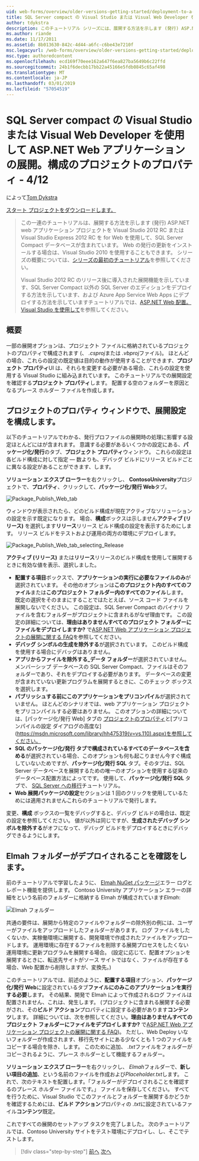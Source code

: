 ```yaml
---
uid: web-forms/overview/older-versions-getting-started/deployment-to-a-hosting-provider/deployment-to-a-hosting-provider-configuring-project-properties-4-of-12
title: SQL Server compact の Visual Studio または Visual Web Developer を使用して ASP.NET Web アプリケーションの展開。プロジェクトのプロパティ - 12 の 4 の構成 |Microsoft Docs
author: tdykstra
description: このチュートリアル シリーズには、展開する方法を示します (発行) ASP.NET web アプリケーション プロジェクトを Visual Stu を使用して、SQL Server Compact データベースが含まれています.
ms.author: riande
ms.date: 11/17/2011
ms.assetid: 8b013630-842c-4d44-a6fc-c6be43e7210f
msc.legacyurl: /web-forms/overview/older-versions-getting-started/deployment-to-a-hosting-provider/deployment-to-a-hosting-provider-configuring-project-properties-4-of-12
msc.type: authoredcontent
ms.openlocfilehash: ecd169f70eee162a647f6ea827ba5649b6c22ffd
ms.sourcegitcommit: 24b1f6decbb17bb22a45166e5fdb0845c65af498
ms.translationtype: MT
ms.contentlocale: ja-JP
ms.lasthandoff: 03/01/2019
ms.locfileid: "57054519"
---
```

<a name="deploying-an-aspnet-web-application-with-sql-server-compact-using-visual-studio-or-visual-web-developer-configuring-project-properties---4-of-12"></a>SQL Server compact の Visual Studio または Visual Web Developer を使用して ASP.NET Web アプリケーションの展開。構成のプロジェクトのプロパティ - 4/12
====================
によって[Tom Dykstra](https://github.com/tdykstra)

[スタート プロジェクトをダウンロードします。](http://code.msdn.microsoft.com/Deploying-an-ASPNET-Web-4e31366b)

> この一連のチュートリアルは、展開する方法を示します (発行) ASP.NET web アプリケーション プロジェクトを Visual Studio 2012 RC または Visual Studio Express 2012 RC を for Web を使用して、SQL Server Compact データベースが含まれています。 Web の発行の更新をインストールする場合は、Visual Studio 2010 を使用することもできます。 シリーズの概要については、[シリーズの最初のチュートリアル](deployment-to-a-hosting-provider-introduction-1-of-12.md)を参照してください。
> 
> Visual Studio 2012 RC のリリース後に導入された展開機能を示しています、SQL Server Compact 以外の SQL Server のエディションをデプロイする方法を示しています、および Azure App Service Web Apps にデプロイする方法を示していますチュートリアルでは、[ASP.NET Web 配置。Visual Studio を使用して](../../deployment/visual-studio-web-deployment/introduction.md)を参照してください。


## <a name="overview"></a>概要

一部の展開オプションは、プロジェクト ファイルに格納されているプロジェクトのプロパティで構成されます (、 *.csproj*または *.vbproj*ファイル)。 ほとんどの場合、これらの設定の既定値は目的の動作が使用することができます、**プロジェクト プロパティ**UI は、それらを変更する必要がある場合、これらの設定を使用する Visual Studio に組み込まれています。 このチュートリアルでの展開設定を確認する**プロジェクト プロパティ**します。 配置する空のフォルダーを原因となるプレース ホルダー ファイルを作成します。

## <a name="configuring-deployment-settings-in-the-project-properties-window"></a>プロジェクトのプロパティ ウィンドウで、展開設定を構成します。

以下のチュートリアルでわかる、発行プロファイルの展開時の処理に影響する設定ほとんどにはが含まれます。 意識する必要があるいくつかの設定にある、**パッケージ化/発行**のタブ、**プロジェクト プロパティ**ウィンドウ。 これらの設定は各ビルド構成に対して指定 — 数よりも、デバッグ ビルドにリリース ビルドごとに異なる設定があることができます、します。

**ソリューション エクスプ ローラー**を右クリックし、 **ContosoUniversity**プロジェクトで、**プロパティ**、クリックして、**パッケージ化/発行 Web**タブ。

![Package_Publish_Web_tab](deployment-to-a-hosting-provider-configuring-project-properties-4-of-12/_static/image1.png)

ウィンドウが表示されたら、どのビルド構成が現在アクティブなソリューションの設定を示す既定になります。 場合、**構成**ボックスは示しません**アクティブ (リリース)** を選択します**リリース**リリース ビルド構成の設定を表示するためにします。 リリース ビルドをテストおよび運用の両方の環境にデプロイします。

![Package_Publish_Web_tab_selecting_Release](deployment-to-a-hosting-provider-configuring-project-properties-4-of-12/_static/image2.png)

**アクティブ (リリース)** または**リリース**リリースのビルド構成を使用して展開するときに有効な値を表示、選択しました。

- **配置する項目**ボックスで、**アプリケーションの実行に必要なファイルのみ**が選択されています。 その他のオプションは**このプロジェクト内のすべてのファイル**または**このプロジェクト フォルダー内のすべてのファイル**します。 既定の選択をそのままにすることではたとえば、ソース コード ファイルを展開しないでください。 この設定は、SQL Server Compact のバイナリ ファイルを含むフォルダーがプロジェクトに含まれるがなぜ理由です。 この設定の詳細については、**理由はありませんすべてのプロジェクト フォルダーにファイルをデプロイしますか?** で[ASP.NET Web アプリケーション プロジェクトの展開に関する FAQ](https://msdn.microsoft.com/library/ee942158.aspx)を参照してください。
- **デバッグ シンボルの生成を除外する**が選択されています。 このビルド構成を使用する場合にデバッグはありません。
- **アプリからファイルを除外する\_データ フォルダー**が選択されていません。 メンバーシップ データベースの SQL Server Compact、ファイルはそのフォルダーであり、それをデプロイする必要があります。 データベースの変更が含まれていない更新プログラムを展開するときに、このチェック ボックスを選択します。
- **パブリッシュする前にこのアプリケーションをプリコンパイル**が選択されていません。 ほとんどのシナリオでは、web アプリケーション プロジェクトをプリコンパイルする必要はありません。 このオプションの詳細については、[パッケージ化/発行 Web] タブの [プロジェクトのプロパティ](https://msdn.microsoft.com/library/dd410108(v=vs.110).aspx)と[プリコンパイルの設定 ダイアログの高度な](https://msdn.microsoft.com/library/hh475319(v=vs.110).aspx)を参照してください。
- **SQL のパッケージ化/発行 タブで構成されているすべてのデータベースを含める**が選択されている場合、このオプションも何も起こりません今すぐ構成していないためですが、**パッケージ化/発行 SQL**  タブ。そのタブは、SQL Server データベースを展開するための唯一のオプションを使用する従来のデータベース配置方法によってです。 使用して、**パッケージ化/発行 SQL**  タブで、 [SQL Server への移行](deployment-to-a-hosting-provider-migrating-to-sql-server-10-of-12.md)チュートリアル。
- **Web 展開パッケージの設定**セクションは 1 回のクリックを使用しているためには適用されませんこれらのチュートリアルで発行します。

変更、**構成** ボックスの一覧をデバッグすると、デバッグ ビルドの場合は、既定の設定を参照してください。 値が以外は同じですが、**生成されたデバッグ シンボルを除外する**がオフになって、デバッグ ビルドをデプロイするときにデバッグできるようにします。

## <a name="making-sure-that-the-elmah-folder-gets-deployed"></a>Elmah フォルダーがデプロイされることを確認をします。

前のチュートリアルで学習したように、 [Elmah NuGet パッケージ](http://www.hanselman.com/blog/NuGetPackageOfTheWeek7ELMAHErrorLoggingModulesAndHandlersWithSQLServerCompact.aspx)エラー ログとレポート機能を提供します。 Contoso University アプリケーション エラーの詳細をという名前のフォルダーに格納する Elmah が構成されています*Elmah*:

![Elmah フォルダー](deployment-to-a-hosting-provider-configuring-project-properties-4-of-12/_static/image3.png)

共通の要件は、展開から特定のファイルやフォルダーの除外別の例には、ユーザーがファイルをアップロードしたフォルダーがあります。 ログ ファイルをしたくないか、実稼働環境に展開する、開発環境で作成されたファイルをアップロードします。 運用環境に存在するファイルを削除する展開プロセスをしたくない運用環境に更新プログラムを展開する場合。 (設定に応じて、配置オプションを展開するときに、転送先サイトがソース サイトではなく、ファイルが存在する場合、Web 配置から削除しますが、変換先。)

このチュートリアルでは、前述のように、**配置する項目**オプション、**パッケージ化/発行 Web**に設定されているタブ**ファイルにのみこのアプリケーションを実行する必要**します。 その結果、開発で Elmah によって作成されるログ ファイルは配置されません、これは、発生します。 (プロジェクトに含まれる展開する必要がされ、その**ビルド アクション**プロパティに設定する必要があります**コンテンツ**します。 詳細については、次を参照してください。**理由はありませんすべてのプロジェクト フォルダーにファイルをデプロイしますか?** で[ASP.NET Web アプリケーション プロジェクトの展開に関する FAQ](https://msdn.microsoft.com/library/ee942158.aspx))。 ただし、Web Deploy いないフォルダーが作成されます、移行先サイトにある少なくとも 1 つのファイルをコピーする場合を除き、します。 このために追加、 *.txt*ファイルをフォルダーがコピーされるように、プレース ホルダーとして機能するフォルダー。

**ソリューション エクスプ ローラー**を右クリックし、 *Elmah*フォルダーで、**新しい項目の追加**、という名前のファイルを作成および*Placeholder.txt*します。 これで、次のテキストを配置します。「フォルダーがデプロイされることを確認するのプレース ホルダー ファイルです。」 ファイルを保存してください。 すべてを行うために、Visual Studio でこのファイルとフォルダーを展開するかどうかを確認するためには、**ビルド アクション**プロパティの *.txt*に設定されているファイル**コンテンツ**既定。

これですべての展開のセットアップ タスクを完了しました。 次のチュートリアルでは、Contoso University サイトをテスト環境にデプロイし、し、そこでテストします。

> [!div class="step-by-step"]
> [前へ](deployment-to-a-hosting-provider-web-config-file-transformations-3-of-12.md)
> [次へ](deployment-to-a-hosting-provider-deploying-to-iis-as-a-test-environment-5-of-12.md)
